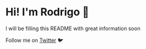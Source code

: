 # Hi! I'm Rodrigo :wave:

I will be filling this README with great information soon

Follow me on [Twitter](https://twitter.com/roeeyn) 🐦
